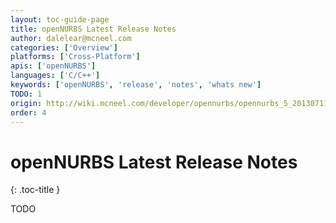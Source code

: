 ```yaml
---
layout: toc-guide-page
title: openNURBS Latest Release Notes
author: dalelear@mcneel.com
categories: ['Overview']
platforms: ['Cross-Platform']
apis: ['openNURBS']
languages: ['C/C++']
keywords: ['openNURBS', 'release', 'notes', 'whats new']
TODO: 1
origin: http://wiki.mcneel.com/developer/opennurbs/opennurbs_5_20130711_release_notes
order: 4
---
```


# openNURBS Latest Release Notes
{: .toc-title }

TODO
